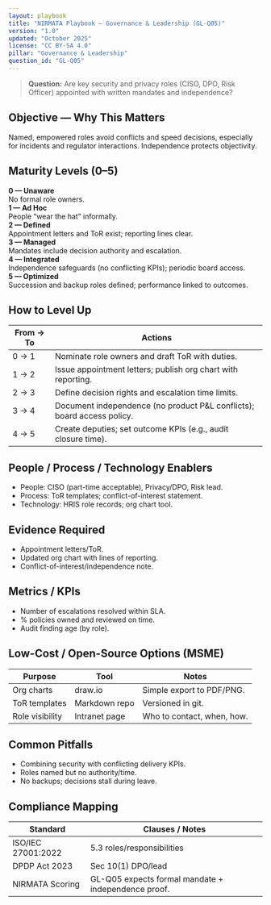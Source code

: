 ```yaml
---
layout: playbook
title: "NIRMATA Playbook — Governance & Leadership (GL-Q05)"
version: "1.0"
updated: "October 2025"
license: "CC BY-SA 4.0"
pillar: "Governance & Leadership"
question_id: "GL-Q05"
---
```


> **Question:** Are key security and privacy roles (CISO, DPO, Risk Officer) appointed with written mandates and independence?

## Objective — Why This Matters
Named, empowered roles avoid conflicts and speed decisions, especially for incidents and regulator interactions. Independence protects objectivity.

## Maturity Levels (0–5)
<div class="levels-grid">
  <div class="level level-0"><strong>0 — Unaware</strong><br>No formal role owners.</div>
  <div class="level level-1"><strong>1 — Ad Hoc</strong><br>People “wear the hat” informally.</div>
  <div class="level level-2"><strong>2 — Defined</strong><br>Appointment letters and ToR exist; reporting lines clear.</div>
  <div class="level level-3"><strong>3 — Managed</strong><br>Mandates include decision authority and escalation.</div>
  <div class="level level-4"><strong>4 — Integrated</strong><br>Independence safeguards (no conflicting KPIs); periodic board access.</div>
  <div class="level level-5"><strong>5 — Optimized</strong><br>Succession and backup roles defined; performance linked to outcomes.</div>
</div>

## How to Level Up

| From → To | Actions |
|---|---|
|0 → 1 | Nominate role owners and draft ToR with duties. |
|1 → 2 | Issue appointment letters; publish org chart with reporting. |
|2 → 3 | Define decision rights and escalation time limits. |
|3 → 4 | Document independence (no product P&L conflicts); board access policy. |
|4 → 5 | Create deputies; set outcome KPIs (e.g., audit closure time). |

## People / Process / Technology Enablers
- People: CISO (part-time acceptable), Privacy/DPO, Risk lead.
- Process: ToR templates; conflict-of-interest statement.
- Technology: HRIS role records; org chart tool.

## Evidence Required
- Appointment letters/ToR.
- Updated org chart with lines of reporting.
- Conflict-of-interest/independence note.

## Metrics / KPIs
- Number of escalations resolved within SLA.
- % policies owned and reviewed on time.
- Audit finding age (by role).

## Low-Cost / Open-Source Options (MSME)

| Purpose | Tool | Notes |
|---|---|---|
|Org charts | draw.io | Simple export to PDF/PNG. |
|ToR templates | Markdown repo | Versioned in git. |
|Role visibility | Intranet page | Who to contact, when, how. |

## Common Pitfalls
- Combining security with conflicting delivery KPIs.
- Roles named but no authority/time.
- No backups; decisions stall during leave.

## Compliance Mapping

| Standard | Clauses / Notes |
|---|---|
|ISO/IEC 27001:2022 | 5.3 roles/responsibilities |
|DPDP Act 2023 | Sec 10(1) DPO/lead |
|NIRMATA Scoring | GL-Q05 expects formal mandate + independence proof.


